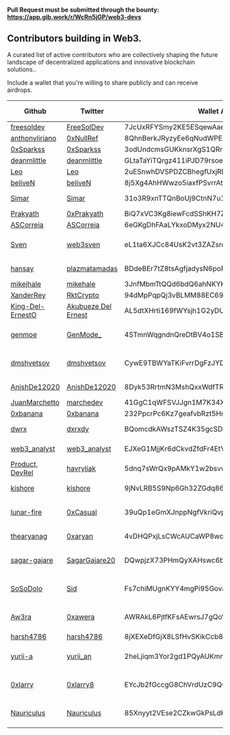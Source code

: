 ####  Pull Request must be submitted through the bounty: https://app.gib.work/r/WcRn5jGP/web3-devs

## **Contributors building in Web3.**
<p>A curated list of active contributors who are collectively shaping the future landscape of decentralized applications and innovative blockchain solutions.. </p> 

<p>Include a wallet that you're willing to share publicly and can receive airdrops.</p>

Github | Twitter | Wallet Address | Languages | Available for Hire 
--- | --- | --- | --- | ---
[freesoldev](https://github.com/FreeSolDev) | [FreeSolDev](https://twitter.com/FreeSolGamesDev) | 7JcUxRFYSmy2KE5ESqewAae2STTLgU5KzyVZo657iFU5 | JS,Rust,html,css | No
[anthonyliriano](https://github.com/anthonyliriano) | [0xNullRef](https://twitter.com/0xNullRef) | 8QhnBerkJRyzyEe6qNudWPEAoGFHvE7V2xTPJxDyNdkh | Rust, Typescript | No
[0xSparkss](https://github.com/0xSparkss) | [0xSparkss](https://twitter.com/0xSparkss) | 3odUndcmsGUKknsrXgS1QRrWCXSgTrs5EgkJWvNuFK1Z | Rust, Typescript | No
[deanmlittle](https://github.com/deanmlittle) | [deanmlittle](https://twitter.com/deanmlittle) | GLtaTaYiTQrgz411iPJD79rsoee59HhEy18rtRdrhEUJ | Rust, Typescript | No
[Leo](https://github.com/L0STE) | [Leo](https://twitter.com/L0STE_) | 2uESnwhDVSPDZCBhegfUxjRNs5vxLh243QpyMGPmda88 | Rust, Typescript | Yes
[beliveN](https://github.com/belivenn) | [beliveN](https://twitter.com/L0STE_) | 8j5Xg4AhHWwzo5iaxfPSvrrAtgwHqCF8VLzjs6rFhEtN | Rust| Yes
[Simar](https://github.com/SimardeepSingh-zsh) | [Simar](https://twitter.com/simar_cloud) | 31o3R9xnTTQnBoUj9CtnN7u1T53pTnXQGh | Python, Javascript, HTML , CSS, Typescript | Yes 
[Prakyath](https://github.com/PrakyathReddy) | [0xPrakyath](https://twitter.com/0xPrakyath) | BiQ7xVC3Kg8iewFcdSShKH7ZLBm6x21kKzKvTrfEPpRd | Rust, Typescript | Yes
[ASCorreia](https://github.com/ASCorreia) | [ASCorreia](https://twitter.com/andrescorreia) | 6eGKgDhFAaLYkxoDMyx2NU4RyrSKfCXdRmqtjT7zodxQ | Rust, Typescript | No
[Sven](https://github.com/robbestad) | [web3sven](https://twitter.com/web3sven) | eL1ta6XJCc84UsK2vt3ZAZsrojs5EHuB5tfqadAhPS7 | Rust, TypeScript, Python, C++, React, Svelte, DevOps | No
[hansay](https://github.com/hansay) | [plazmatamadas](https://twitter.com/plazmatamadas) | BDdeBEr7tZ8tsAgfjadysN6poRpRM1DZGiaQ9LquhJVe | Rust (Anchor), Typescript, React, PHP | Yes  
[mikejhale](https://github.com/mikejhale) | [mikehale](https://twitter.com/mikehale) | 3JnfMbmTtQQd6bdQ6ahNKYKdq4ujgMNbGaQpWZwQYqWh | Rust, Typescript | Yes
[XanderRey](https://github.com/XanderRey) | [RktCrypto](https://twitter.com/RktCrypto) | 94dMpPqpQj3vBLMM88EC69D4SS5EeS972eeNyLvBwfUA | Python, C#, C++ | Yes
[King-Del-ErnestO](https://github.com/King-Del-ErnestO) | [Akubueze Del Ernest](https://twitter.com/AkubuezeErnest) | AL5dtXHrti169fWYsjh1G2yDUUzqkmkFHz5BZvMcqjw9 | Python, Solidity, JS | Yes
[genmoe](https://github.com/genmoe) | [GenMode_](https://x.com/GenMode_) | 4STmnWqgndnQreDtBV4o1SB9FN7zj4CBT4FHLPquj9V7 | C++, Rust (Anchor), Typescript, React, JavaScript, CSS, PHP | No
[dmshvetsov](https://github.com/dmshvetsov) | [dmshvetsov](https://twitter.com/dmshvetsov) | CywE9TBWYaTKiFvrrDgFzJYDBHg9VL2pCEVin2qhSDZM | Typescript, React, Node.js, Rust, Move, UI/UX, Product | Yes
[AnishDe12020](https://github.com/AnishDe12020) | [AnishDe12020](https://twitter.com/AnishDe12020) | 8Dyk53RrtmN3MshQxxWdfTRco9sQJzUHSqkUg8chbe88 | Typescript, Rust (Anchor), Go, React | No
[JuanMarchetto](https://github.com/JuanMarchetto) | [marchedev](https://twitter.com/marchedev) | 41GgC1qWFSVJJgn1M7K34X4bY2bd9WTyy6J4iYpa3YCE | Rust, Typescript | Yes
[0xbanana](https://github.com/echohtp) | [0xbanana](https://twitter.com/0xbanana) | 232PpcrPc6Kz7geafvbRzt5HnHP4kX88yvzUCN69WXQC | Typescript | No
[dwrx](https://github.com/dwrx) | [dxrxdy](https://twitter.com/dxrxdy) | BQomcdkAWszTSZ4K35gcSDh3bSkUZaFvF9k8xdC3n5wB | Rust, Node.js, Typescript, React | No
[web3_analyst](https://github.com/jhuhnke) | [web3_analyst](https://twitter.com/web3_analyst) | EJXeG1MjjKr6dCkvdZfdFr4EtYo7XCciMKh8oynLTQis | Rust, Typescript, React, Python, SQL | Yes
[Product, DevRel](https://github.com/MykolaHavryliak) | [havryliak](https://twitter.com/nick_havryliak) | 5dnq7sWrQx9pAMkY1w2bsvw9F95idS6CS6x66w4bqh8L | Rust, Typescript | No 
[kishore](https://github.com/saikishore222) | [kishore](https://twitter.com/chsk_kishore)  | 9jNvLRB5S9Np6Gh32ZGdq86zTFLkinjSkge6g5TUPkwE | Rust, Typescript,React,Flutter| Yes
[lunar-fire](https://github.com/lunar-fire) | [0xCasual](https://twitter.com/0xCasual) | 39uQp1eGmXJnppNgfVkriQvpzCNjnkSagnWAuRUsQeZs | Python, Golang, Typescript, Rust, React, Svelte | No
[thearyanag](https://github.com/thearyanag) | [0xaryan](https://twitter.com/_0xaryan) | 4vDHQPxjLsCWcAUCaWP8wqLFvv35FTCQZFf31nHCCCkF | Python, Typescript, Rust | Yes
[sagar-gajare](http://github.com/sagargajare/) | [SagarGajare20](https://twitter.com/SagarGajare20) | DQwpjzX73PHmQyXAHswc6bebove82ECRsPFD2wVC6fkb | Python, Rust, Typescript, Javascript, React, Nextjs, CSS | Yes
[SoSoDolo](https://github.com/sosodolo) | [Sid](https://twitter.com/so_so_dolo) | Fs7chiMUgnKYY4mgPi95GovagxSYRYJkmWiFtL5dKCNJ | Typescript, Node, React, SolidJS, GO, UI/UX | Yes
[Aw3ra](https://github.com/aw3ra) | [0xawera](https://twitter.com/0xawera) | AWRAkL6PjtfKFsAEwrsJ7gQoVztThTwj3Uh4tDnLNQhN | Python, Javascript, Typescript, React, Svelte | Yes
[harsh4786](https://github.com/harsh4786)|[harsh4786](https://twitter.com/harsh4786) | 8jXEXeDfGjX8LSfHvSKikCcb87CwnYuyVjZQYotvXmKu | Rust, Python | No
[yurii-a](https://github.com/yurii-a) | [yurii_an](https://twitter.com/yurii_an) | 2heLjiqm3Yor2gd1PQyAUKmnLQbU8wa1VYcAwR2nNZio | Android, Java, Javascript, React Native, Rust, R | Yes
[0xlarry](https://github.com/0xlarry) | [0xlarry8](https://twitter.com/0xlarry8) | EYcJb2fGccgG8ChVrdUzC9Q6RfFEgbVfixCpQ4tctrzT | Rust, NodeJs, Javascript, TypeScript, React, NextJs | Yes
[Nauriculus](https://github.com/nauriculus) | [Nauriculus](https://twitter.com/nauriculus) | 85Xnyyt2VEse2CZkwGkPsLdKBaCJh1JQjBvBRh1YHVNH | Typescript, Javascript, React (Native), Java, NextJs, Node.js| Yes
